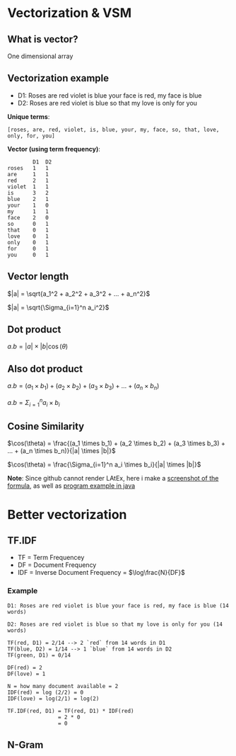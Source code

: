 # Vectorization & VSM

## What is vector?
One dimensional array

## Vectorization example
* D1: Roses are red violet is blue your face is red, my face is blue
* D2: Roses are red violet is blue so that my love is only for you

__Unique terms__:
```
[roses, are, red, violet, is, blue, your, my, face, so, that, love, only, for, you]
```
__Vector (using term frequency)__:
```
        D1  D2
roses   1   1
are     1   1
red     2   1
violet  1   1
is      3   2
blue    2   1
your    1   0
my      1   1
face    2   0
so      0   1
that    0   1
love    0   1
only    0   1
for     0   1
you     0   1
```

## Vector length
$|a| = \sqrt{a_1^2 + a_2^2 + a_3^2 + ... + a_n^2}$

$|a| = \sqrt{\Sigma_{i=1}^n a_i^2}$

## Dot product

$a.b = |a| \times |b| \cos(\theta)$

## Also dot product

$a.b = (a_1 \times b_1) + (a_2 \times b_2) + (a_3 \times b_3) + ... + (a_n \times b_n)$

$a.b = \Sigma_{i=1}^n a_i \times b_i$

## Cosine Similarity
$\cos(\theta) = \frac{(a_1 \times b_1) + (a_2 \times b_2)  + (a_3 \times b_3) + ... + (a_n \times b_n)}{|a| \times |b|}$

$\cos(\theta) = \frac{\Sigma_{i=1}^n a_i \times b_i}{|a| \times |b|}$

__Note__: Since github cannot render LAtEx, here i make a [screenshot of the formula](rumus-vsm.png), as well as [program example in java](Similarity.java)

# Better vectorization

## TF.IDF
* TF = Term Frequencey
* DF = Document Frequency
* IDF = Inverse Document Frequency = $\log\frac{N}{DF}$

### Example
```
D1: Roses are red violet is blue your face is red, my face is blue (14 words)

D2: Roses are red violet is blue so that my love is only for you (14 words)

TF(red, D1) = 2/14 --> 2 `red` from 14 words in D1
TF(blue, D2) = 1/14 --> 1 `blue` from 14 words in D2
TF(green, D1) = 0/14

DF(red) = 2
DF(love) = 1

N = how many document available = 2
IDF(red) = log (2/2) = 0
IDF(love) = log(2/1) = log(2)

TF.IDF(red, D1) = TF(red, D1) * IDF(red)
                = 2 * 0
                = 0
```

## N-Gram